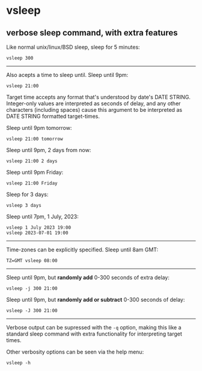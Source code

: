 # vsleep
## verbose sleep command, with extra features

Like normal unix/linux/BSD sleep, sleep for 5 minutes:
```
vsleep 300
```
---

Also acepts a time to sleep until. Sleep until 9pm:
```
vsleep 21:00
```

Target time accepts any format that's understood by date's DATE STRING. Integer-only values are interpreted as seconds of delay, and any other characters (including spaces) cause this argument to be interpreted as DATE STRING formatted target-times.

Sleep until 9pm tomorrow:
```
vsleep 21:00 tomorrow
```

Sleep until 9pm, 2 days from now:
```
vsleep 21:00 2 days
```

Sleep until 9pm Friday:
```
vsleep 21:00 Friday
```

Sleep for 3 days:
```
vsleep 3 days
```

Sleep until 7pm, 1 July, 2023:
```
vsleep 1 July 2023 19:00
vsleep 2023-07-01 19:00
```

---

Time-zones can be explicitly specified. Sleep until 8am GMT:
```
TZ=GMT vsleep 08:00
```
---


Sleep until 9pm, but **randomly add** 0-300 seconds of extra delay:
```
vsleep -j 300 21:00
```

Sleep until 9pm, but **randomly add or subtract** 0-300 seconds of delay:
```
vsleep -J 300 21:00
```
---

Verbose output can be supressed with the `-q` option, making this like a standard sleep command with extra functionality for interpreting target times.

Other verbosity options can be seen via the help menu:
```
vsleep -h
```
